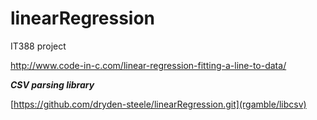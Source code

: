 # linearRegression
IT388 project

http://www.code-in-c.com/linear-regression-fitting-a-line-to-data/

***CSV parsing library***

[https://github.com/dryden-steele/linearRegression.git](rgamble/libcsv)
